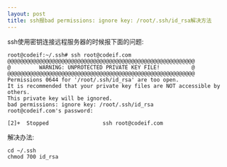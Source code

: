 ```yaml
---
layout: post
title: ssh报bad permissions: ignore key: /root/.ssh/id_rsa解决方法
---
```


ssh使用密钥连接远程服务器的时候报下面的问题:

    root@codeif:~/.ssh# ssh root@codeif.com
    @@@@@@@@@@@@@@@@@@@@@@@@@@@@@@@@@@@@@@@@@@@@@@@@@@@@@@@@@@@
    @         WARNING: UNPROTECTED PRIVATE KEY FILE!          @
    @@@@@@@@@@@@@@@@@@@@@@@@@@@@@@@@@@@@@@@@@@@@@@@@@@@@@@@@@@@
    Permissions 0644 for '/root/.ssh/id_rsa' are too open.
    It is recommended that your private key files are NOT accessible by others.
    This private key will be ignored.
    bad permissions: ignore key: /root/.ssh/id_rsa
    root@codeif.com's password:

    [2]+  Stopped                 ssh root@codeif.com

解决办法:

    cd ~/.ssh
    chmod 700 id_rsa